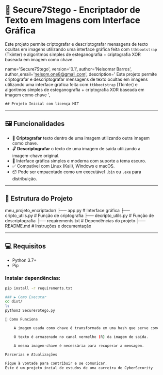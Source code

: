 # 🔐 Secure7Stego - Encriptador de Texto em Imagens com Interface Gráfica

Este projeto permite criptografar e descriptografar mensagens de texto ocultas em imagens utilizando uma interface gráfica feita com `ttkbootstrap` (Tkinter) e algoritmos simples de esteganografia + criptografia XOR baseada em imagem como chave.

  name='Secure7Stego',
    version='0.1',
    author='Nelsomar Barros',
    author_email='nelsom.one8@gmail.com',
    description=' Este projeto permite criptografar e descriptografar mensagens de texto ocultas em imagens utilizando uma interface gráfica feita com `ttkbootstrap` (Tkinter) e algoritmos simples de esteganografia + criptografia XOR baseada em imagem como chave ',
    
    ## Projeto Inicial com licença MIT
---

## 🖼️ Funcionalidades

- 🔏 **Criptografar** texto dentro de uma imagem utilizando outra imagem como chave.
- 🔓 **Descriptografar** o texto de uma imagem de saída utilizando a imagem-chave original.
- 📁 Interface gráfica simples e moderna com suporte a tema escuro.
- ✅ Compatível com Linux (Kali), Windows e macOS.
- 📦 Pode ser empacotado como um executável `.bin` ou `.exe` para distribuição.

---

## 📂 Estrutura do Projeto

meu_projeto_encriptador/
├── app.py # Interface gráfica
├── cripto_utils.py # Função de criptografia
├── decripto_utils.py # Função de descriptografia
├── requirements.txt # Dependências do projeto
├── README.md # Instruções e documentação


---

## 💻 Requisitos

- Python 3.7+
- Pip

### Instalar dependências:

```bash
pip install -r requirements.txt

### ▶️ Como Executar
cd dist/
ls
python3 Secure7Stego.py

🧪 Como Funciona

    A imagem usada como chave é transformada em uma hash que serve como base para criptografar os bytes da mensagem.

    O texto é armazenado no canal vermelho (R) da imagem de saída.

    A mesma imagem-chave é necessária para recuperar a mensagem.
    
Parcerias e Atualizações

Fique à vontade para contribuir e se comunicar. 
Este é um projeto incial de estudos de uma carreira de CyberSecurity 
